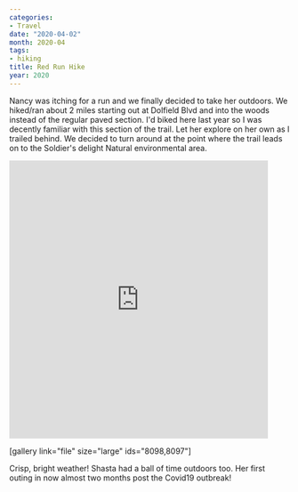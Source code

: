 ```yaml
---
categories:
- Travel
date: "2020-04-02"
month: 2020-04
tags:
- hiking
title: Red Run Hike
year: 2020
---
```


Nancy was itching for a run and we finally decided to take her outdoors. We hiked/ran about 2 miles starting out at Dolfield Blvd and into the woods instead of the regular paved section. I'd biked here last year so I was decently familiar with this section of the trail. Let her explore on her own as I trailed behind. We decided to turn around at the point where the trail leads on to the Soldier's delight Natural environmental area.

<iframe src="https://connect.garmin.com/modern/activity/embed/4744023266" title="Red Run Hike" width="465" height="500" frameborder="0"></iframe>

\[gallery link="file" size="large" ids="8098,8097"\]

Crisp, bright weather! Shasta had a ball of time outdoors too. Her first outing in now almost two months post the Covid19 outbreak!
